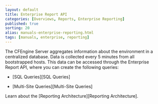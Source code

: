 ```yaml
---
layout: default
title: Enterprise Report API
categories: [Overviews, Reports, Enterprise Reporting]
published: true
sorting: 20
alias: manuals-enterprise-reporting.html
tags: [manuals, enterprise, reporting]
---
```



The CFEngine Server aggregates information about the environment in a centralized database. 
Data is collected every 5 minutes from all bootstrapped hosts. This data can be accessed 
through the Enterprise Report API, where you can create the following queries:

* [SQL Queries][SQL Queries]

* [Multi-Site Queries][Multi-Site Queries]

Learn about the [Reporting Architecture][Reporting Architecture].



